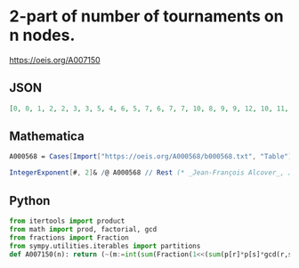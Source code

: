# 2\-part of number of tournaments on n nodes\.
https://oeis.org/A007150
## JSON
```JSON
[0, 0, 1, 2, 2, 3, 3, 5, 4, 6, 5, 7, 6, 7, 7, 10, 8, 9, 9, 12, 10, 11, 11, 14, 12, 14, 13, 15, 14, 17, 15, 19, 16, 20, 17, 19, 18, 19, 19, 26, 20, 22, 21, 23, 22, 23, 23, 30, 24, 26, 25, 28, 26, 27, 27, 30, 28, 30, 29, 33, 30, 31, 31, 35, 32, 34, 33, 38, 34, 37, 35, 38, 36, 38, 37, 39]
```
## Mathematica
```Mathematica
A000568 = Cases[Import["https://oeis.org/A000568/b000568.txt", "Table"], {_, _}][[All, 2]];
```
```Mathematica
IntegerExponent[#, 2]& /@ A000568 // Rest (* _Jean-François Alcover_, Jan 06 2020 *)
```
## Python
```Python
from itertools import product
from math import prod, factorial, gcd
from fractions import Fraction
from sympy.utilities.iterables import partitions
def A007150(n): return (~(m:=int(sum(Fraction(1<<(sum(p[r]*p[s]*gcd(r,s) for r,s in product(p.keys(),repeat=2))-sum(p.values())>>1),prod(q**p[q]*factorial(p[q]) for q in p)) for p in partitions(n) if all(q&1 for q in p)))) & m-1).bit_length() # _Chai Wah Wu_, Jul 01 2024
```
